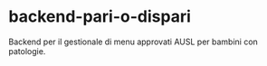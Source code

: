 # backend-pari-o-dispari
Backend per il gestionale di menu approvati AUSL per bambini con patologie.
